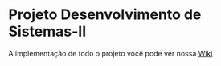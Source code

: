 # Projeto Desenvolvimento de Sistemas-II

A implementação de todo o projeto você pode ver nossa [Wiki](https://github.com/RaulRory/projDesenvolvimentoSistemas-II/wiki)